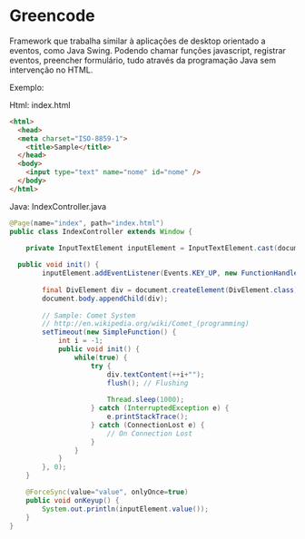 Greencode
=========

Framework que trabalha similar à aplicações de desktop orientado a eventos, como Java Swing. Podendo chamar funções javascript, registrar eventos, preencher formulário, tudo através da programação Java sem intervenção no HTML.

Exemplo:

Html: index.html

```html
<html>
  <head>
  <meta charset="ISO-8859-1">
    <title>Sample</title>
  </head>
  <body>
  	<input type="text" name="nome" id="nome" />
  </body>
</html>
````
Java: IndexController.java

```java
@Page(name="index", path="index.html")
public class IndexController extends Window {

	private InputTextElement inputElement = InputTextElement.cast(document.getElementById("nome"));
	
  public void init() {
		inputElement.addEventListener(Events.KEY_UP, new FunctionHandle("onKeyup"));
		
		final DivElement div = document.createElement(DivElement.class);
		document.body.appendChild(div);
		
		// Sample: Comet System
		// http://en.wikipedia.org/wiki/Comet_(programming)
		setTimeout(new SimpleFunction() {
			int i = -1;
			public void init() {
				while(true) {					
					try {
						div.textContent(++i+"");
						flush(); // Flushing
						
						Thread.sleep(1000);
					} catch (InterruptedException e) {
						e.printStackTrace();
					} catch (ConnectionLost e) {
						// On Connection Lost
					}
				}
			}
		}, 0);
	}

	@ForceSync(value="value", onlyOnce=true)
	public void onKeyup() {
		System.out.println(inputElement.value());
	}
}
```
